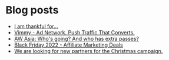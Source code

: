 # Blog posts
<!-- BLOG-POST-LIST:START -->
- [I am thankful for...](https://afflift.com/f/threads/i-am-thankful-for.9982/)
- [Vimmy - Ad Network. Push Traffic That Converts.](https://afflift.com/f/threads/vimmy-ad-network-push-traffic-that-converts.5871/)
- [AW Asia: Who&#39;s going? And who has extra passes?](https://afflift.com/f/threads/aw-asia-whos-going-and-who-has-extra-passes.9889/)
- [Black Friday 2022 - Affiliate Marketing Deals](https://afflift.com/f/threads/black-friday-2022-affiliate-marketing-deals.9962/)
- [We are looking for new partners for the Christmas campaign.](https://afflift.com/f/threads/we-are-looking-for-new-partners-for-the-christmas-campaign.9854/)
<!-- BLOG-POST-LIST:END -->
